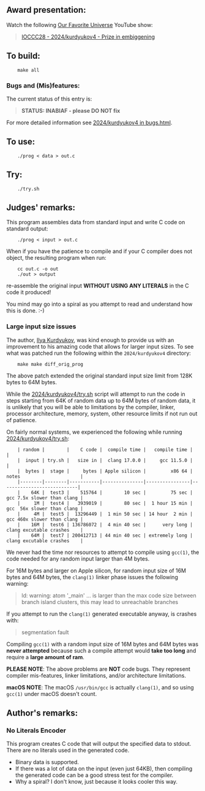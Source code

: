 ## Award presentation:

Watch the following [Our Favorite Universe](https://www.youtube.com/@OurFavoriteUniverse) YouTube show:

> [IOCCC28 - 2024/kurdyukov4 - Prize in embiggening](https://www.youtube.com/watch?v=YnU_jQs11Lk)


## To build:

``` <!---sh-->
    make all
```


### Bugs and (Mis)features:

The current status of this entry is:

> **STATUS: INABIAF - please DO NOT fix**

For more detailed information see [2024/kurdyukov4 in bugs.html](../../bugs.html#2024_kurdyukov4).


## To use:

``` <!---sh-->
    ./prog < data > out.c
```


## Try:

``` <!---sh-->
    ./try.sh
```


## Judges' remarks:

This program assembles data from standard input and write C code on standard output:

``` <!---sh-->
    ./prog < input > out.c
```

When if you have the patience to compile and if your C compiler does not object,
the resulting program when run:

``` <!---sh-->
    cc out.c -o out
    ./out > output
```

re-assemble the original input **WITHOUT USING ANY LITERALS** in the C code it produced!

You mind may go into a spiral as you attempt to read and understand how this is done.  :-)


### Large input size issues

The author, [Ilya Kurdyukov](../../authors.html#Ilya_Kurdyukov), was
kind enough to provide us with an improvement to his amazing code that
allows for larger input sizes.  To see what was patched run the following
within the `2024/kurdyukov4` directory:

``` <!---sh-->
    make make diff_orig_prog
```

The above patch extended the original standard input size limit from 128K bytes to 64M bytes.

While the [2024/kurdyukov4/try.sh](%%REPO_URL%%/2024/kurdyukov4/try.sh) script will attempt
to run the code in steps starting from 64K of random data up to 64M bytes of random data,
it is unlikely that you will be able to limitations by the compiler, linker, processor
architecture, memory, system, other resource limits if not run out of patience.

On fairly normal systems, we experienced the following while running
[2024/kurdyukov4/try.sh](%%REPO_URL%%/2024/kurdyukov4/try.sh):

```
    | random |        |    C code |  compile time |   compile time |                            |
    |  input | try.sh |   size in |  clang 17.0.0 |     gcc 11.5.0 |                            |
    |  bytes |  stage |     bytes | Apple silicon |         x86 64 | notes                      |
    |--------|--------|-----------|---------------|----------------|----------------------------|
    |    64K |  test3 |    515764 |        10 sec |         75 sec | gcc 7.5x slower than clang |
    |     1M |  test4 |   3939019 |        80 sec |  1 hour 15 min | gcc  56x slower than clang |
    |     4M |  test5 |  13296449 |  1 min 50 sec | 14 hour  2 min | gcc 460x slower than clang |
    |    16M |  test6 | 136786072 |  4 min 40 sec |      very long | clang excutable crashes    |
    |    64M |  test7 | 200412713 | 44 min 40 sec | extremely long | clang excutable crashes    |
```

We never had the time nor resources to attempt to compile using `gcc(1)`, the code needed for
any random input larger than 4M bytes.

For 16M bytes and larger on Apple silicon, for random input size of 16M bytes and 64M bytes,
the `clang(1)` linker phase issues the following warning:

> ld: warning: atom '\_main' ... is larger than the max code size between branch island clusters,
> this may lead to unreachable branches

If you attempt to run the `clang(1)` generated executable anyway, is crashes with:

> segmentation fault

Compiling `gcc(1)` with a random input size of 16M bytes and 64M bytes was **never attempted**
because such a compile attempt would **take too long** and require a **large amount of ram**.

**PLEASE NOTE**: The above problems are **NOT** code bugs.  They represent compiler mis-features,
linker limitations, and/or architecture limitations.

**macOS NOTE**: The macOS `/usr/bin/gcc` is actually `clang(1)`, and so using `gcc(1)` under macOS doesn't count.


## Author's remarks:


### No Literals Encoder

This program creates C code that will output the specified data to stdout. There are no literals used in the generated code.

- Binary data is supported.
- If there was a lot of data on the input (even just 64KB), then compiling the generated code can be a good stress test for the compiler.
- Why a spiral? I don't know, just because it looks cooler this way.


<!--

    Copyright © 1984-2025 by Landon Curt Noll and Leonid A. Broukhis.  All Rights Reserved.

    You are free to share and adapt this file under the terms of this license:

        Creative Commons Attribution-ShareAlike 4.0 International (CC BY-SA 4.0)

    For more information, see:

        https://creativecommons.org/licenses/by-sa/4.0/

-->
